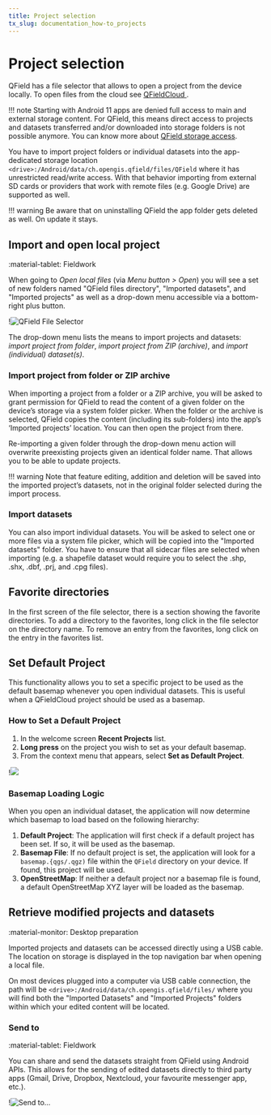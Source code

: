 ```yaml
---
title: Project selection
tx_slug: documentation_how-to_projects
---
```


# Project selection

QField has a file selector that allows to open a project from the device locally.
To open files from the cloud see [QFieldCloud ](../get-started/tutorials/get-started-qfc.md).

!!! note
    Starting with Android 11 apps are denied full access to main and external storage content.
    For QField, this means direct access to projects and datasets transferred and/or downloaded into storage folders is not possible anymore.
    You can know more about [QField storage access](../get-started/storage.md).

You have to import project folders or individual datasets into the app-dedicated storage location `<drive>:/Android/data/ch.opengis.qfield/files/QField` where it has unrestricted read/write access.
With that behavior importing from external SD cards or providers that work with remote files (e.g. Google Drive) are supported as well.

!!! warning
    Be aware that on uninstalling QField the app folder gets deleted as well. On update it stays.
## Import and open local project
:material-tablet: Fieldwork

When going to *Open local files* (via *Menu button > Open*) you will see a set of new folders named "QField files directory", "Imported datasets", and "Imported projects" as well as a drop-down menu accessible via a bottom-right plus button.

!![QField File Selector](../assets/images/howto_filebrowser.png)

The drop-down menu lists the means to import projects and datasets: *import project from folder*, *import project from ZIP (archive)*, and *import (individual) dataset(s)*.

### Import project from folder or ZIP archive
When importing a project from a folder or a ZIP archive, you will be asked to grant permission for QField to read the content of a given folder on the device’s storage via a system folder picker.
When the folder or the archive is selected, QField copies the content (including its sub-folders) into the app’s ‘Imported projects’ location.
You can then open the project from there.

Re-importing a given folder through the drop-down menu action will overwrite preexisting projects given an identical folder name. That allows you to be able to update projects.

!!! warning
    Note that feature editing, addition and deletion will be saved into the imported project’s datasets, not in the original folder selected during the import process.
### Import datasets
You can also import individual datasets.
You will be asked to select one or more files via a system file picker, which will be copied into the "Imported datasets" folder. You have to ensure that all sidecar files are selected when importing (e.g. a shapefile dataset would require you to select the .shp, .shx, .dbf, .prj, and .cpg files).

## Favorite directories

In the first screen of the file selector, there is a section showing the favorite directories.
To add a directory to the favorites, long click in the file selector on the directory name.
To remove an entry from the favorites, long click on the entry in the favorites list.

## Set Default Project

This functionality allows you to set a specific project to be used as the default basemap whenever you open individual datasets.
This is useful when a QFieldCloud project should be used as a basemap.

### How to Set a Default Project

1. In the welcome screen **Recent Projects** list.
2. **Long press** on the project you wish to set as your default basemap.
3. From the context menu that appears, select **Set as Default Project**.

!![](../assets/images/default_project_selection.png,300px)

### Basemap Loading Logic

When you open an individual dataset, the application will now determine which basemap to load based on the following hierarchy:

1. **Default Project**: The application will first check if a default project has been set.
If so, it will be used as the basemap.
2. **Basemap File**: If no default project is set, the application will look for a `basemap.{qgs/.qgz)` file within the `QField` directory on your device.
If found, this project will be used.
3. **OpenStreetMap**: If neither a default project nor a basemap file is found, a default OpenStreetMap XYZ layer will be loaded as the basemap.

## Retrieve modified projects and datasets
:material-monitor: Desktop preparation

Imported projects and datasets can be accessed directly using a USB cable.
The location on storage is displayed in the top navigation bar when opening a local file.

On most devices plugged into a computer via USB cable connection, the path will be `<drive>:/Android/data/ch.opengis.qfield/files/` where you will find both the "Imported Datasets" and "Imported Projects" folders within which your edited content will be located.

### Send to
:material-tablet: Fieldwork

You can share and send the datasets straight from QField using Android APIs.
This allows for the sending of edited datasets directly to third party apps (Gmail, Drive, Dropbox, Nextcloud, your favourite messenger app, etc.).

!![Send to...](../assets/images/howto_sendto.png)
